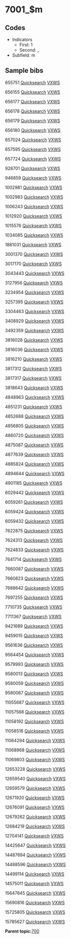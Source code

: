# 7001\_$m

## Codes

-   Indicators
    -   First: 1
    -   Second: \_
-   Subfield: m

## Sample bibs

655751 [Quicksearch](https://search.library.yale.edu/catalog/655751) [VXWS](http://prodorbis.library.yale.edu:7014/vxws/GetHoldingsService?bibId=655751)

656155 [Quicksearch](https://search.library.yale.edu/catalog/656155) [VXWS](http://prodorbis.library.yale.edu:7014/vxws/GetHoldingsService?bibId=656155)

656177 [Quicksearch](https://search.library.yale.edu/catalog/656177) [VXWS](http://prodorbis.library.yale.edu:7014/vxws/GetHoldingsService?bibId=656177)

656178 [Quicksearch](https://search.library.yale.edu/catalog/656178) [VXWS](http://prodorbis.library.yale.edu:7014/vxws/GetHoldingsService?bibId=656178)

656179 [Quicksearch](https://search.library.yale.edu/catalog/656179) [VXWS](http://prodorbis.library.yale.edu:7014/vxws/GetHoldingsService?bibId=656179)

656180 [Quicksearch](https://search.library.yale.edu/catalog/656180) [VXWS](http://prodorbis.library.yale.edu:7014/vxws/GetHoldingsService?bibId=656180)

657024 [Quicksearch](https://search.library.yale.edu/catalog/657024) [VXWS](http://prodorbis.library.yale.edu:7014/vxws/GetHoldingsService?bibId=657024)

657595 [Quicksearch](https://search.library.yale.edu/catalog/657595) [VXWS](http://prodorbis.library.yale.edu:7014/vxws/GetHoldingsService?bibId=657595)

657724 [Quicksearch](https://search.library.yale.edu/catalog/657724) [VXWS](http://prodorbis.library.yale.edu:7014/vxws/GetHoldingsService?bibId=657724)

928701 [Quicksearch](https://search.library.yale.edu/catalog/928701) [VXWS](http://prodorbis.library.yale.edu:7014/vxws/GetHoldingsService?bibId=928701)

946859 [Quicksearch](https://search.library.yale.edu/catalog/946859) [VXWS](http://prodorbis.library.yale.edu:7014/vxws/GetHoldingsService?bibId=946859)

1002981 [Quicksearch](https://search.library.yale.edu/catalog/1002981) [VXWS](http://prodorbis.library.yale.edu:7014/vxws/GetHoldingsService?bibId=1002981)

1002983 [Quicksearch](https://search.library.yale.edu/catalog/1002983) [VXWS](http://prodorbis.library.yale.edu:7014/vxws/GetHoldingsService?bibId=1002983)

1006243 [Quicksearch](https://search.library.yale.edu/catalog/1006243) [VXWS](http://prodorbis.library.yale.edu:7014/vxws/GetHoldingsService?bibId=1006243)

1012920 [Quicksearch](https://search.library.yale.edu/catalog/1012920) [VXWS](http://prodorbis.library.yale.edu:7014/vxws/GetHoldingsService?bibId=1012920)

1015576 [Quicksearch](https://search.library.yale.edu/catalog/1015576) [VXWS](http://prodorbis.library.yale.edu:7014/vxws/GetHoldingsService?bibId=1015576)

1034085 [Quicksearch](https://search.library.yale.edu/catalog/1034085) [VXWS](http://prodorbis.library.yale.edu:7014/vxws/GetHoldingsService?bibId=1034085)

1881031 [Quicksearch](https://search.library.yale.edu/catalog/1881031) [VXWS](http://prodorbis.library.yale.edu:7014/vxws/GetHoldingsService?bibId=1881031)

3001370 [Quicksearch](https://search.library.yale.edu/catalog/3001370) [VXWS](http://prodorbis.library.yale.edu:7014/vxws/GetHoldingsService?bibId=3001370)

3017170 [Quicksearch](https://search.library.yale.edu/catalog/3017170) [VXWS](http://prodorbis.library.yale.edu:7014/vxws/GetHoldingsService?bibId=3017170)

3043443 [Quicksearch](https://search.library.yale.edu/catalog/3043443) [VXWS](http://prodorbis.library.yale.edu:7014/vxws/GetHoldingsService?bibId=3043443)

3127956 [Quicksearch](https://search.library.yale.edu/catalog/3127956) [VXWS](http://prodorbis.library.yale.edu:7014/vxws/GetHoldingsService?bibId=3127956)

3234954 [Quicksearch](https://search.library.yale.edu/catalog/3234954) [VXWS](http://prodorbis.library.yale.edu:7014/vxws/GetHoldingsService?bibId=3234954)

3257395 [Quicksearch](https://search.library.yale.edu/catalog/3257395) [VXWS](http://prodorbis.library.yale.edu:7014/vxws/GetHoldingsService?bibId=3257395)

3304463 [Quicksearch](https://search.library.yale.edu/catalog/3304463) [VXWS](http://prodorbis.library.yale.edu:7014/vxws/GetHoldingsService?bibId=3304463)

3408929 [Quicksearch](https://search.library.yale.edu/catalog/3408929) [VXWS](http://prodorbis.library.yale.edu:7014/vxws/GetHoldingsService?bibId=3408929)

3492359 [Quicksearch](https://search.library.yale.edu/catalog/3492359) [VXWS](http://prodorbis.library.yale.edu:7014/vxws/GetHoldingsService?bibId=3492359)

3816028 [Quicksearch](https://search.library.yale.edu/catalog/3816028) [VXWS](http://prodorbis.library.yale.edu:7014/vxws/GetHoldingsService?bibId=3816028)

3816036 [Quicksearch](https://search.library.yale.edu/catalog/3816036) [VXWS](http://prodorbis.library.yale.edu:7014/vxws/GetHoldingsService?bibId=3816036)

3816210 [Quicksearch](https://search.library.yale.edu/catalog/3816210) [VXWS](http://prodorbis.library.yale.edu:7014/vxws/GetHoldingsService?bibId=3816210)

3817312 [Quicksearch](https://search.library.yale.edu/catalog/3817312) [VXWS](http://prodorbis.library.yale.edu:7014/vxws/GetHoldingsService?bibId=3817312)

3817317 [Quicksearch](https://search.library.yale.edu/catalog/3817317) [VXWS](http://prodorbis.library.yale.edu:7014/vxws/GetHoldingsService?bibId=3817317)

3818643 [Quicksearch](https://search.library.yale.edu/catalog/3818643) [VXWS](http://prodorbis.library.yale.edu:7014/vxws/GetHoldingsService?bibId=3818643)

4848963 [Quicksearch](https://search.library.yale.edu/catalog/4848963) [VXWS](http://prodorbis.library.yale.edu:7014/vxws/GetHoldingsService?bibId=4848963)

4851231 [Quicksearch](https://search.library.yale.edu/catalog/4851231) [VXWS](http://prodorbis.library.yale.edu:7014/vxws/GetHoldingsService?bibId=4851231)

4852688 [Quicksearch](https://search.library.yale.edu/catalog/4852688) [VXWS](http://prodorbis.library.yale.edu:7014/vxws/GetHoldingsService?bibId=4852688)

4856805 [Quicksearch](https://search.library.yale.edu/catalog/4856805) [VXWS](http://prodorbis.library.yale.edu:7014/vxws/GetHoldingsService?bibId=4856805)

4860720 [Quicksearch](https://search.library.yale.edu/catalog/4860720) [VXWS](http://prodorbis.library.yale.edu:7014/vxws/GetHoldingsService?bibId=4860720)

4875087 [Quicksearch](https://search.library.yale.edu/catalog/4875087) [VXWS](http://prodorbis.library.yale.edu:7014/vxws/GetHoldingsService?bibId=4875087)

4877639 [Quicksearch](https://search.library.yale.edu/catalog/4877639) [VXWS](http://prodorbis.library.yale.edu:7014/vxws/GetHoldingsService?bibId=4877639)

4885824 [Quicksearch](https://search.library.yale.edu/catalog/4885824) [VXWS](http://prodorbis.library.yale.edu:7014/vxws/GetHoldingsService?bibId=4885824)

4894644 [Quicksearch](https://search.library.yale.edu/catalog/4894644) [VXWS](http://prodorbis.library.yale.edu:7014/vxws/GetHoldingsService?bibId=4894644)

4901185 [Quicksearch](https://search.library.yale.edu/catalog/4901185) [VXWS](http://prodorbis.library.yale.edu:7014/vxws/GetHoldingsService?bibId=4901185)

6029442 [Quicksearch](https://search.library.yale.edu/catalog/6029442) [VXWS](http://prodorbis.library.yale.edu:7014/vxws/GetHoldingsService?bibId=6029442)

6059261 [Quicksearch](https://search.library.yale.edu/catalog/6059261) [VXWS](http://prodorbis.library.yale.edu:7014/vxws/GetHoldingsService?bibId=6059261)

6059424 [Quicksearch](https://search.library.yale.edu/catalog/6059424) [VXWS](http://prodorbis.library.yale.edu:7014/vxws/GetHoldingsService?bibId=6059424)

6059432 [Quicksearch](https://search.library.yale.edu/catalog/6059432) [VXWS](http://prodorbis.library.yale.edu:7014/vxws/GetHoldingsService?bibId=6059432)

7622875 [Quicksearch](https://search.library.yale.edu/catalog/7622875) [VXWS](http://prodorbis.library.yale.edu:7014/vxws/GetHoldingsService?bibId=7622875)

7624313 [Quicksearch](https://search.library.yale.edu/catalog/7624313) [VXWS](http://prodorbis.library.yale.edu:7014/vxws/GetHoldingsService?bibId=7624313)

7624833 [Quicksearch](https://search.library.yale.edu/catalog/7624833) [VXWS](http://prodorbis.library.yale.edu:7014/vxws/GetHoldingsService?bibId=7624833)

7641714 [Quicksearch](https://search.library.yale.edu/catalog/7641714) [VXWS](http://prodorbis.library.yale.edu:7014/vxws/GetHoldingsService?bibId=7641714)

7660087 [Quicksearch](https://search.library.yale.edu/catalog/7660087) [VXWS](http://prodorbis.library.yale.edu:7014/vxws/GetHoldingsService?bibId=7660087)

7660623 [Quicksearch](https://search.library.yale.edu/catalog/7660623) [VXWS](http://prodorbis.library.yale.edu:7014/vxws/GetHoldingsService?bibId=7660623)

7688642 [Quicksearch](https://search.library.yale.edu/catalog/7688642) [VXWS](http://prodorbis.library.yale.edu:7014/vxws/GetHoldingsService?bibId=7688642)

7697255 [Quicksearch](https://search.library.yale.edu/catalog/7697255) [VXWS](http://prodorbis.library.yale.edu:7014/vxws/GetHoldingsService?bibId=7697255)

7710735 [Quicksearch](https://search.library.yale.edu/catalog/7710735) [VXWS](http://prodorbis.library.yale.edu:7014/vxws/GetHoldingsService?bibId=7710735)

7711367 [Quicksearch](https://search.library.yale.edu/catalog/7711367) [VXWS](http://prodorbis.library.yale.edu:7014/vxws/GetHoldingsService?bibId=7711367)

9421689 [Quicksearch](https://search.library.yale.edu/catalog/9421689) [VXWS](http://prodorbis.library.yale.edu:7014/vxws/GetHoldingsService?bibId=9421689)

9459015 [Quicksearch](https://search.library.yale.edu/catalog/9459015) [VXWS](http://prodorbis.library.yale.edu:7014/vxws/GetHoldingsService?bibId=9459015)

9561636 [Quicksearch](https://search.library.yale.edu/catalog/9561636) [VXWS](http://prodorbis.library.yale.edu:7014/vxws/GetHoldingsService?bibId=9561636)

9564454 [Quicksearch](https://search.library.yale.edu/catalog/9564454) [VXWS](http://prodorbis.library.yale.edu:7014/vxws/GetHoldingsService?bibId=9564454)

9579993 [Quicksearch](https://search.library.yale.edu/catalog/9579993) [VXWS](http://prodorbis.library.yale.edu:7014/vxws/GetHoldingsService?bibId=9579993)

9580013 [Quicksearch](https://search.library.yale.edu/catalog/9580013) [VXWS](http://prodorbis.library.yale.edu:7014/vxws/GetHoldingsService?bibId=9580013)

9580059 [Quicksearch](https://search.library.yale.edu/catalog/9580059) [VXWS](http://prodorbis.library.yale.edu:7014/vxws/GetHoldingsService?bibId=9580059)

9580067 [Quicksearch](https://search.library.yale.edu/catalog/9580067) [VXWS](http://prodorbis.library.yale.edu:7014/vxws/GetHoldingsService?bibId=9580067)

11055687 [Quicksearch](https://search.library.yale.edu/catalog/11055687) [VXWS](http://prodorbis.library.yale.edu:7014/vxws/GetHoldingsService?bibId=11055687)

11057568 [Quicksearch](https://search.library.yale.edu/catalog/11057568) [VXWS](http://prodorbis.library.yale.edu:7014/vxws/GetHoldingsService?bibId=11057568)

11058192 [Quicksearch](https://search.library.yale.edu/catalog/11058192) [VXWS](http://prodorbis.library.yale.edu:7014/vxws/GetHoldingsService?bibId=11058192)

11058516 [Quicksearch](https://search.library.yale.edu/catalog/11058516) [VXWS](http://prodorbis.library.yale.edu:7014/vxws/GetHoldingsService?bibId=11058516)

11064294 [Quicksearch](https://search.library.yale.edu/catalog/11064294) [VXWS](http://prodorbis.library.yale.edu:7014/vxws/GetHoldingsService?bibId=11064294)

11068968 [Quicksearch](https://search.library.yale.edu/catalog/11068968) [VXWS](http://prodorbis.library.yale.edu:7014/vxws/GetHoldingsService?bibId=11068968)

11069803 [Quicksearch](https://search.library.yale.edu/catalog/11069803) [VXWS](http://prodorbis.library.yale.edu:7014/vxws/GetHoldingsService?bibId=11069803)

12653228 [Quicksearch](https://search.library.yale.edu/catalog/12653228) [VXWS](http://prodorbis.library.yale.edu:7014/vxws/GetHoldingsService?bibId=12653228)

12659540 [Quicksearch](https://search.library.yale.edu/catalog/12659540) [VXWS](http://prodorbis.library.yale.edu:7014/vxws/GetHoldingsService?bibId=12659540)

12659579 [Quicksearch](https://search.library.yale.edu/catalog/12659579) [VXWS](http://prodorbis.library.yale.edu:7014/vxws/GetHoldingsService?bibId=12659579)

12671920 [Quicksearch](https://search.library.yale.edu/catalog/12671920) [VXWS](http://prodorbis.library.yale.edu:7014/vxws/GetHoldingsService?bibId=12671920)

12676091 [Quicksearch](https://search.library.yale.edu/catalog/12676091) [VXWS](http://prodorbis.library.yale.edu:7014/vxws/GetHoldingsService?bibId=12676091)

12679262 [Quicksearch](https://search.library.yale.edu/catalog/12679262) [VXWS](http://prodorbis.library.yale.edu:7014/vxws/GetHoldingsService?bibId=12679262)

12684219 [Quicksearch](https://search.library.yale.edu/catalog/12684219) [VXWS](http://prodorbis.library.yale.edu:7014/vxws/GetHoldingsService?bibId=12684219)

12704141 [Quicksearch](https://search.library.yale.edu/catalog/12704141) [VXWS](http://prodorbis.library.yale.edu:7014/vxws/GetHoldingsService?bibId=12704141)

14425647 [Quicksearch](https://search.library.yale.edu/catalog/14425647) [VXWS](http://prodorbis.library.yale.edu:7014/vxws/GetHoldingsService?bibId=14425647)

14487694 [Quicksearch](https://search.library.yale.edu/catalog/14487694) [VXWS](http://prodorbis.library.yale.edu:7014/vxws/GetHoldingsService?bibId=14487694)

14488596 [Quicksearch](https://search.library.yale.edu/catalog/14488596) [VXWS](http://prodorbis.library.yale.edu:7014/vxws/GetHoldingsService?bibId=14488596)

14499114 [Quicksearch](https://search.library.yale.edu/catalog/14499114) [VXWS](http://prodorbis.library.yale.edu:7014/vxws/GetHoldingsService?bibId=14499114)

14575011 [Quicksearch](https://search.library.yale.edu/catalog/14575011) [VXWS](http://prodorbis.library.yale.edu:7014/vxws/GetHoldingsService?bibId=14575011)

15647845 [Quicksearch](https://search.library.yale.edu/catalog/15647845) [VXWS](http://prodorbis.library.yale.edu:7014/vxws/GetHoldingsService?bibId=15647845)

15690816 [Quicksearch](https://search.library.yale.edu/catalog/15690816) [VXWS](http://prodorbis.library.yale.edu:7014/vxws/GetHoldingsService?bibId=15690816)

15725805 [Quicksearch](https://search.library.yale.edu/catalog/15725805) [VXWS](http://prodorbis.library.yale.edu:7014/vxws/GetHoldingsService?bibId=15725805)

15785627 [Quicksearch](https://search.library.yale.edu/catalog/15785627) [VXWS](http://prodorbis.library.yale.edu:7014/vxws/GetHoldingsService?bibId=15785627)

**Parent topic:**[700](../../tags/700/700.md)

